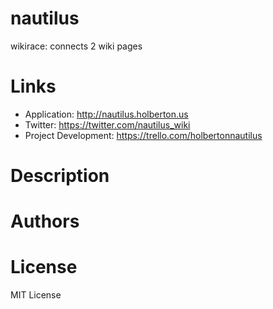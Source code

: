 # nautilus
wikirace: connects 2 wiki pages

# Links

* Application: http://nautilus.holberton.us
* Twitter: https://twitter.com/nautilus_wiki
* Project Development: https://trello.com/holbertonnautilus

# Description

# Authors

# License

MIT License